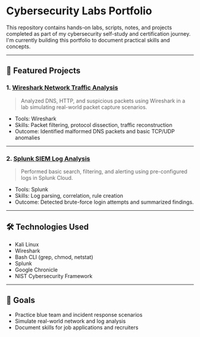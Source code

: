 # Cybersecurity Labs Portfolio

This repository contains hands-on labs, scripts, notes, and projects completed as part of my cybersecurity self-study and certification journey. I'm currently building this portfolio to document practical skills and concepts.

---

## 🔐 Featured Projects

### 1. [Wireshark Network Traffic Analysis](./Wireshark-Traffic-Analysis/)
> Analyzed DNS, HTTP, and suspicious packets using Wireshark in a lab simulating real-world packet capture scenarios.  

- Tools: Wireshark  
- Skills: Packet filtering, protocol dissection, traffic reconstruction  
- Outcome: Identified malformed DNS packets and basic TCP/UDP anomalies  

---

### 2. [Splunk SIEM Log Analysis](./Splunk-Log-Analysis/)
> Performed basic search, filtering, and alerting using pre-configured logs in Splunk Cloud.

- Tools: Splunk  
- Skills: Log parsing, correlation, rule creation  
- Outcome: Detected brute-force login attempts and summarized findings.

---

## 🛠️ Technologies Used

- Kali Linux
- Wireshark
- Bash CLI (grep, chmod, netstat)
- Splunk
- Google Chronicle
- NIST Cybersecurity Framework

---

## 📌 Goals

- Practice blue team and incident response scenarios
- Simulate real-world network and log analysis
- Document skills for job applications and recruiters
